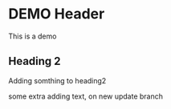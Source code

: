 # DEMO Header

This is a demo

## Heading 2

Adding somthing to heading2

some extra adding text, on new update branch